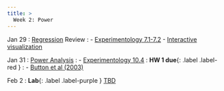 ```yaml
---
title: >
  Week 2: Power
---
```


Jan 29 
: [Regression](https://socialinteractionlab.github.io/psych710-notes/linear-regression.html) Review 
  : - [Experimentology 7.1-7.2](https://experimentology.io/007-models.html#regression-models)
    - [Interactive visualization](https://observablehq.com/@yizhe-ang/interactive-visualization-of-linear-regression)

Jan 31
: [Power Analysis](https://socialinteractionlab.github.io/psych710-notes/power.html)
  : - [Experimentology 10.4](https://experimentology.io/010-sampling.html#sample-size-planning)
: **HW 1 due**{: .label .label-red }
  : - [Button et al (2003)](https://www.ed.ac.uk/sites/default/files/atoms/files/nrn3475.pdf)

Feb 2
: **Lab**{: .label .label-purple } [TBD](#)

